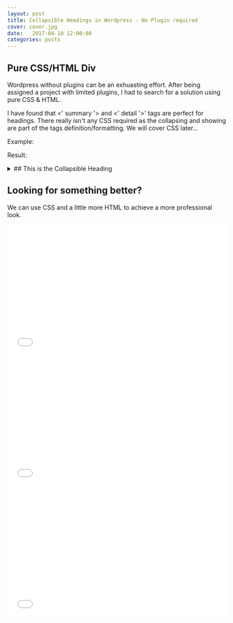 ```yaml
---
layout: post
title: Collapsible Headings in Wordpress - No Plugin required
cover: cover.jpg
date:   2017-04-10 12:00:00
categories: posts
---
```


## Pure CSS/HTML Div

Wordpress without plugins can be an exhuasting effort.  After being assigned a project with limited plugins, I had to search for a solution using pure CSS & HTML.

I have found that <' summary '> and <' detail '>' tags are perfect for headings. There really isn't any CSS required as the collapsing and showing are part of the tags definition/formatting. We will cover CSS later...

Example:

<script async src="//jsfiddle.net/auz3ge8e/1/embed/html/"></script>

Result:


<details>
  <summary> ## This is the Collapsible Heading</summary>
  Content goes here.
</details>


## Looking for something better?

We can use CSS and a little more HTML to achieve a more professional look. 

<iframe width="100%" height="300" src="//jsfiddle.net/resende4/uoy6mf2h/1/embedded/html/" allowfullscreen="allowfullscreen" frameborder="0"></iframe>

<iframe width="100%" height="300" src="//jsfiddle.net/resende4/uoy6mf2h/1/embedded/css/" allowfullscreen="allowfullscreen" frameborder="0"></iframe>

<iframe width="100%" height="300" src="//jsfiddle.net/resende4/uoy6mf2h/1/embedded/result/" allowfullscreen="allowfullscreen" frameborder="0"></iframe>
